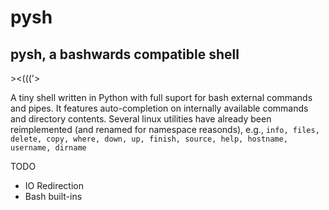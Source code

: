 # pysh
## pysh, a bashwards compatible shell
\><(((\'>

A tiny shell written in Python with full suport for bash external commands and pipes. It features auto-completion on internally available commands and directory contents.  Several linux utilities have already been reimplemented (and renamed for namespace reasonds), e.g., `info, files, delete, copy, where, down, up, finish, source, help, hostname, username, dirname`

TODO

* IO Redirection
* Bash built-ins
